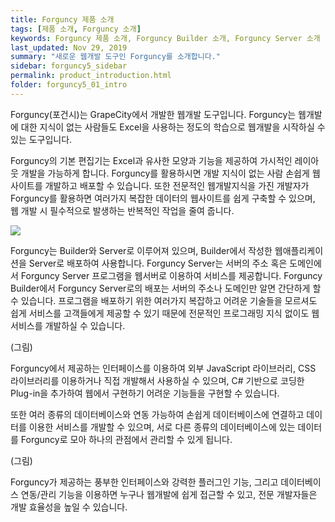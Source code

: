 ```yaml
---
title: Forguncy 제품 소개
tags: [제품 소개, Forguncy 소개]
keywords: Forguncy 제품 소개, Forguncy Builder 소개, Forguncy Server 소개
last_updated: Nov 29, 2019
summary: "새로운 웹개발 도구인 Forguncy를 소개합니다."
sidebar: forguncy5_sidebar
permalink: product_introduction.html
folder: forguncy5_01_intro
---
```


Forguncy(포건시)는 GrapeCity에서 개발한 웹개발 도구입니다. Forguncy는 웹개발에 대한 지식이 없는 사람들도 Excel을 사용하는 정도의 학습으로 웹개발을 시작하실 수 있는 도구입니다. 

Forguncy의 기본 편집기는 Excel과 유사한 모양과 기능을 제공하여 가시적인 레이아웃 개발을 가능하게 합니다. Forguncy를 활용하시면 개발 지식이 없는 사람 손쉽게 웹사이트를 개발하고 배포할 수 있습니다. 또한 전문적인 웹개발지식을 가진 개발자가 Forguncy를 활용하면 여러가지 복잡한 데이터의 웹사이트를 쉽게 구축할 수 있으며, 웹 개발 시 필수적으로 발생하는 반복적인 작업을 줄여 줍니다.

![]({{site.url}}/images/forguncy_excel_like.png)

Forguncy는 Builder와 Server로 이루어져 있으며, Builder에서 작성한 웹애플리케이션을 Server로 배포하여 사용합니다. Forguncy Server는 서버의 주소 혹은 도메인에서 Forguncy Server 프로그램을 웹서버로 이용하여 서비스를 제공합니다. Forguncy Builder에서 Forguncy Server로의 배포는 서버의 주소나 도메인만 알면 간단하게 할 수 있습니다. 프로그램을 배포하기 위한 여러가지 복잡하고 어려운 기술들을 모르셔도 쉽게 서비스를 고객들에게 제공할 수 있기 때문에 전문적인 프로그래밍 지식 없이도 웹서비스를 개발하실 수 있습니다.

(그림)

Forguncy에서 제공하는 인터페이스를 이용하여 외부 JavaScript 라이브러리, CSS 라이브러리를 이용하거나 직접 개발해서 사용하실 수 있으며, C# 기반으로 코딩한 Plug-in을 추가하여 웹에서 구현하기 어려운 기능들을 구현할 수 있습니다.

또한 여러 종류의 데이터베이스와 연동 가능하여 손쉽게 데이터베이스에 연결하고 데이터를 이용한 서비스를 개발할 수 있으며, 서로 다른 종류의 데이터베이스에 있는 데이터를 Forguncy로 모아 하나의 관점에서 관리할 수 있게 됩니다.

(그림)

Forguncy가 제공하는 풍부한 인터페이스와 강력한 플러그인 기능, 그리고 데이터베이스 연동/관리 기능을 이용하면 누구나 웹개발에 쉽게 접근할 수 있고, 전문 개발자들은 개발 효율성을 높일 수 있습니다.